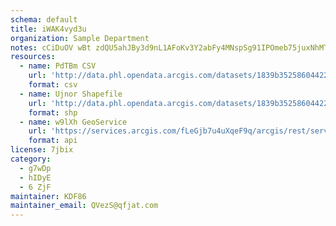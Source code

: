 ```yaml
---
schema: default
title: iWAK4vyd3u 
organization: Sample Department 
notes: cCiDuOV wBt zdQU5ahJBy3d9nL1AFoKv3Y2abFy4MNspSg91IPOmeb75juxNhMTDq0viZjtXCRTXzI4kWf6WYJwEkUA86G8HrZo 
resources:
  - name: PdTBm CSV
    url: 'http://data.phl.opendata.arcgis.com/datasets/1839b35258604422b0b520cbb668df0d_0.csv'
    format: csv
  - name: Ujnor Shapefile
    url: 'http://data.phl.opendata.arcgis.com/datasets/1839b35258604422b0b520cbb668df0d_0.zip'
    format: shp
  - name: w9lXh GeoService
    url: 'https://services.arcgis.com/fLeGjb7u4uXqeF9q/arcgis/rest/services/Air_Monitoring_Stations/FeatureServer/0/query'
    format: api
license: 7jbix 
category:
  - g7wDp 
  - hIDyE 
  - 6 ZjF 
maintainer: KDF86  
maintainer_email: QVezS@qfjat.com
---
```


